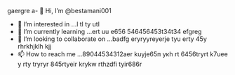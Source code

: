 gaergre a- 👋 Hi, I’m @bestamani001
- 👀 I’m interested in ...l tl ty utl
- 🌱 I’m currently learning ...ert uu e656 546456453t34t34 efgreg
- 💞️ I’m looking to collaborate on ...badfg eryryyreyerje tyu erty 45y rhrkhjklh kjj
- 📫 How to reach me ...89044534312aer kuyje65п укh rt 6456tryrt k7uee y rty tryryr
845rtyeir krykw rthzdfi tyir686r 
<!---tdhtrhр укееу
bestamani001/bestamani001 is a ✨ special ✨ repository because its `README.md` (this file) appears on your GitHub profile.
You can click the Preview link to take a look at your changes.
--->
